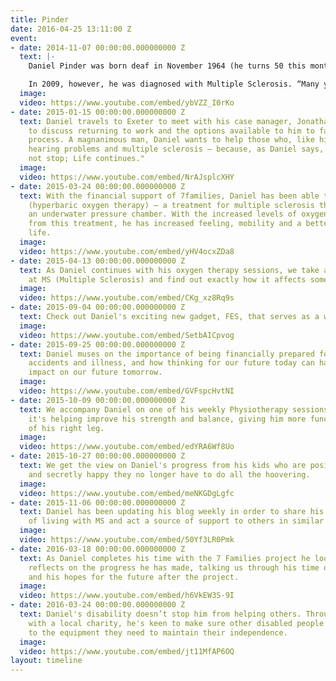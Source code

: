```yaml
---
title: Pinder
date: 2016-04-25 13:11:00 Z
event:
- date: 2014-11-07 00:00:00.000000000 Z
  text: |-
    Daniel Pinder was born deaf in November 1964 (he turns 50 this month) and was also diagnosed with epilepsy while young, neither of which stopped him from working as a rehabilitation officer.

    In 2009, however, he was diagnosed with Multiple Sclerosis. “Many years earlier I had briefly lost sight in my left eye and experienced different short term episodes until I originally thought I suffered a stroke. When the confirmation finally came in July 2009 that it was MS it came as a relief, because until then nobody could tell me what was really happening, Daniel said.
  image: 
  video: https://www.youtube.com/embed/ybVZZ_I0rKo
- date: 2015-01-15 00:00:00.000000000 Z
  text: Daniel travels to Exeter to meet with his case manager, Jonathan from 7Families,
    to discuss returning to work and the options available to him to facilitate that
    process. A magnanimous man, Daniel wants to help those who, like him, suffer from
    hearing problems and multiple sclerosis – because, as Daniel says, "Life does
    not stop; Life continues."
  image: 
  video: https://www.youtube.com/embed/NrAJsplcXHY
- date: 2015-03-24 00:00:00.000000000 Z
  text: With the financial support of 7families, Daniel has been able to pay for HBO
    (hyperbaric oxygen therapy) — a treatment for multiple sclerosis that simulates
    an underwater pressure chamber. With the increased levels of oxygen in his blood
    from this treatment, he has increased feeling, mobility and a better quality of
    life.
  image: 
  video: https://www.youtube.com/embed/yHV4ocxZDa8
- date: 2015-04-13 00:00:00.000000000 Z
  text: As Daniel continues with his oxygen therapy sessions, we take a closer a look
    at MS (Multiple Sclerosis) and find out exactly how it affects someone.
  image: 
  video: https://www.youtube.com/embed/CKg_xz8Rq9s
- date: 2015-09-04 00:00:00.000000000 Z
  text: Check out Daniel's exciting new gadget, FES, that serves as a walking aid.
  image: 
  video: https://www.youtube.com/embed/SetbAICpvog
- date: 2015-09-25 00:00:00.000000000 Z
  text: Daniel muses on the importance of being financially prepared for unexpected
    accidents and illness, and how thinking for our future today can have a large
    impact on our future tomorrow.
  image: 
  video: https://www.youtube.com/embed/GVFspcHvtNI
- date: 2015-10-09 00:00:00.000000000 Z
  text: We accompany Daniel on one of his weekly Physiotherapy sessions to learn how
    it's helping improve his strength and balance, giving him more functional use
    of his right leg.
  image: 
  video: https://www.youtube.com/embed/edYRA6Wf8Uo
- date: 2015-10-27 00:00:00.000000000 Z
  text: We get the view on Daniel's progress from his kids who are positive, proud,
    and secretly happy they no longer have to do all the hoovering.
  image: 
  video: https://www.youtube.com/embed/meNKGDgLgfc
- date: 2015-11-06 00:00:00.000000000 Z
  text: Daniel has been updating his blog weekly in order to share his experiences
    of living with MS and act a source of support to others in similar situations.
  image: 
  video: https://www.youtube.com/embed/50Yf3LR0Pmk
- date: 2016-03-18 00:00:00.000000000 Z
  text: As Daniel completes his time with the 7 Families project he looks back and
    reflects on the progress he has made, talking us through his time on the project
    and his hopes for the future after the project.
  image: 
  video: https://www.youtube.com/embed/h6VkEW3S-9I
- date: 2016-03-24 00:00:00.000000000 Z
  text: Daniel's disability doesn’t stop him from helping others. Through involvement
    with a local charity, he's keen to make sure other disabled people have access
    to the equipment they need to maintain their independence.
  image: 
  video: https://www.youtube.com/embed/jt11MfAP6OQ
layout: timeline
---
```


